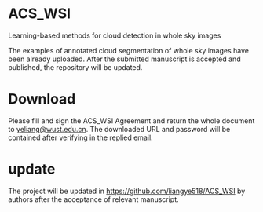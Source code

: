 # ACS_WSI
Learning-based methods for cloud detection in whole sky images

The examples of annotated cloud segmentation of whole sky images have been already uploaded. After the submitted manuscript is accepted and published, the repository will be updated.

# Download
Please fill and sign the ACS_WSI Agreement and return the whole document to yeliang@wust.edu.cn. The downloaded URL and password will be contained after verifying in the replied email.

# update
The project will be updated in https://github.com/liangye518/ACS_WSI by authors after the acceptance of relevant manuscript.
